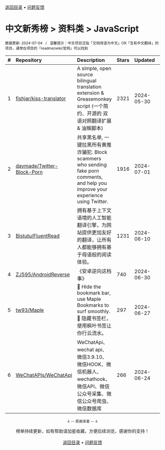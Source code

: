 <a href="https://github.com/GrowingGit/GitHub-Chinese-Top-Charts#github中文排行榜">返回目录</a> • <a href="/content/docs/feedback.md">问题反馈</a>

# 中文新秀榜 > 资料类 > JavaScript
<sub>数据更新: 2024-07-04&nbsp;&nbsp;&nbsp;/&nbsp;&nbsp;&nbsp;温馨提示：中文项目泛指「文档母语为中文」OR「含有中文翻译」的项目，通常在项目的「readme/wiki/官网」可以找到</sub>

|#|Repository|Description|Stars|Updated|Created|
|:-|:-|:-|:-|:-|:-|
|1|[fishjar/kiss-translator](https://github.com/fishjar/kiss-translator)|A simple, open source bilingual translation extension & Greasemonkey script (一个简约、开源的 双语对照翻译扩展 & 油猴脚本)|2321|2024-05-30|2023-07-18|
|2|[daymade/Twitter-Block-Porn](https://github.com/daymade/Twitter-Block-Porn)|共享黑名单, 一键拉黑所有黄推诈骗犯. Block scammers who sending fake porn comments, and help you improve your experience using Twitter.|1916|2024-07-01|2023-07-07|
|3|[Bistutu/FluentRead](https://github.com/Bistutu/FluentRead)|拥有基于上下文语境的人工智能翻译引擎，为网站提供更加友好的翻译，让所有人都能够拥有基于母语般的阅读体验。|1231|2024-06-10|2023-12-22|
|4|[ZJ595/AndroidReverse](https://github.com/ZJ595/AndroidReverse)|《安卓逆向这档事》|740|2024-06-30|2023-10-02|
|5|[tw93/Maple](https://github.com/tw93/Maple)|🍁 Hide the bookmark bar, use Maple Bookmarks to surf smoothly.  🍁 隐藏书签栏，使用枫叶书签让你行云流水。|297|2024-06-27|2023-07-26|
|6|[WeChatAPIs/WeChatApi](https://github.com/WeChatAPIs/WeChatApi)|WeChatApi、wechat api、微信3.9.10、微信HOOK、微信机器人、wechathook、微信API、微信公众号采集、微信公众号爬虫、微信数据库|266|2024-06-24|2023-11-09|

<div align="center">
    <p><sub>↓ -- 感谢读者 -- ↓</sub></p>
    榜单持续更新，如有帮助请加星收藏，方便后续浏览，感谢你的支持！
</div>

<br/>

<div align="center"><a href="https://github.com/GrowingGit/GitHub-Chinese-Top-Charts#github中文排行榜">返回目录</a> • <a href="/content/docs/feedback.md">问题反馈</a></div>
